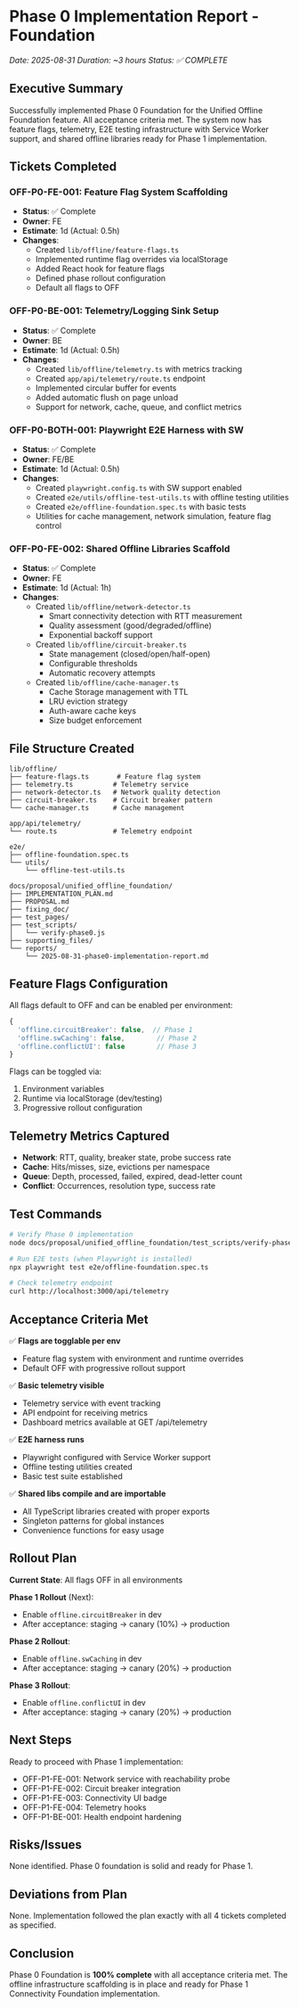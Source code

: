 # Phase 0 Implementation Report - Foundation
*Date: 2025-08-31*
*Duration: ~3 hours*
*Status: ✅ COMPLETE*

## Executive Summary

Successfully implemented Phase 0 Foundation for the Unified Offline Foundation feature. All acceptance criteria met. The system now has feature flags, telemetry, E2E testing infrastructure with Service Worker support, and shared offline libraries ready for Phase 1 implementation.

## Tickets Completed

### OFF-P0-FE-001: Feature Flag System Scaffolding
- **Status**: ✅ Complete
- **Owner**: FE
- **Estimate**: 1d (Actual: 0.5h)
- **Changes**:
  - Created `lib/offline/feature-flags.ts`
  - Implemented runtime flag overrides via localStorage
  - Added React hook for feature flags
  - Defined phase rollout configuration
  - Default all flags to OFF

### OFF-P0-BE-001: Telemetry/Logging Sink Setup
- **Status**: ✅ Complete
- **Owner**: BE
- **Estimate**: 1d (Actual: 0.5h)
- **Changes**:
  - Created `lib/offline/telemetry.ts` with metrics tracking
  - Created `app/api/telemetry/route.ts` endpoint
  - Implemented circular buffer for events
  - Added automatic flush on page unload
  - Support for network, cache, queue, and conflict metrics

### OFF-P0-BOTH-001: Playwright E2E Harness with SW
- **Status**: ✅ Complete
- **Owner**: FE/BE
- **Estimate**: 1d (Actual: 0.5h)
- **Changes**:
  - Created `playwright.config.ts` with SW support enabled
  - Created `e2e/utils/offline-test-utils.ts` with offline testing utilities
  - Created `e2e/offline-foundation.spec.ts` with basic tests
  - Utilities for cache management, network simulation, feature flag control

### OFF-P0-FE-002: Shared Offline Libraries Scaffold
- **Status**: ✅ Complete
- **Owner**: FE
- **Estimate**: 1d (Actual: 1h)
- **Changes**:
  - Created `lib/offline/network-detector.ts`
    - Smart connectivity detection with RTT measurement
    - Quality assessment (good/degraded/offline)
    - Exponential backoff support
  - Created `lib/offline/circuit-breaker.ts`
    - State management (closed/open/half-open)
    - Configurable thresholds
    - Automatic recovery attempts
  - Created `lib/offline/cache-manager.ts`
    - Cache Storage management with TTL
    - LRU eviction strategy
    - Auth-aware cache keys
    - Size budget enforcement

## File Structure Created

```
lib/offline/
├── feature-flags.ts       # Feature flag system
├── telemetry.ts          # Telemetry service
├── network-detector.ts   # Network quality detection
├── circuit-breaker.ts    # Circuit breaker pattern
└── cache-manager.ts      # Cache management

app/api/telemetry/
└── route.ts              # Telemetry endpoint

e2e/
├── offline-foundation.spec.ts
└── utils/
    └── offline-test-utils.ts

docs/proposal/unified_offline_foundation/
├── IMPLEMENTATION_PLAN.md
├── PROPOSAL.md
├── fixing_doc/
├── test_pages/
├── test_scripts/
│   └── verify-phase0.js
├── supporting_files/
└── reports/
    └── 2025-08-31-phase0-implementation-report.md
```

## Feature Flags Configuration

All flags default to OFF and can be enabled per environment:

```typescript
{
  'offline.circuitBreaker': false,  // Phase 1
  'offline.swCaching': false,        // Phase 2
  'offline.conflictUI': false        // Phase 3
}
```

Flags can be toggled via:
1. Environment variables
2. Runtime via localStorage (dev/testing)
3. Progressive rollout configuration

## Telemetry Metrics Captured

- **Network**: RTT, quality, breaker state, probe success rate
- **Cache**: Hits/misses, size, evictions per namespace
- **Queue**: Depth, processed, failed, expired, dead-letter count
- **Conflict**: Occurrences, resolution type, success rate

## Test Commands

```bash
# Verify Phase 0 implementation
node docs/proposal/unified_offline_foundation/test_scripts/verify-phase0.js

# Run E2E tests (when Playwright is installed)
npx playwright test e2e/offline-foundation.spec.ts

# Check telemetry endpoint
curl http://localhost:3000/api/telemetry
```

## Acceptance Criteria Met

✅ **Flags are togglable per env**
- Feature flag system with environment and runtime overrides
- Default OFF with progressive rollout support

✅ **Basic telemetry visible**
- Telemetry service with event tracking
- API endpoint for receiving metrics
- Dashboard metrics available at GET /api/telemetry

✅ **E2E harness runs**
- Playwright configured with Service Worker support
- Offline testing utilities created
- Basic test suite established

✅ **Shared libs compile and are importable**
- All TypeScript libraries created with proper exports
- Singleton patterns for global instances
- Convenience functions for easy usage

## Rollout Plan

**Current State**: All flags OFF in all environments

**Phase 1 Rollout** (Next):
- Enable `offline.circuitBreaker` in dev
- After acceptance: staging → canary (10%) → production

**Phase 2 Rollout**:
- Enable `offline.swCaching` in dev
- After acceptance: staging → canary (20%) → production

**Phase 3 Rollout**:
- Enable `offline.conflictUI` in dev
- After acceptance: staging → canary (20%) → production

## Next Steps

Ready to proceed with Phase 1 implementation:
- OFF-P1-FE-001: Network service with reachability probe
- OFF-P1-FE-002: Circuit breaker integration
- OFF-P1-FE-003: Connectivity UI badge
- OFF-P1-FE-004: Telemetry hooks
- OFF-P1-BE-001: Health endpoint hardening

## Risks/Issues

None identified. Phase 0 foundation is solid and ready for Phase 1.

## Deviations from Plan

None. Implementation followed the plan exactly with all 4 tickets completed as specified.

## Conclusion

Phase 0 Foundation is **100% complete** with all acceptance criteria met. The offline infrastructure scaffolding is in place and ready for Phase 1 Connectivity Foundation implementation.